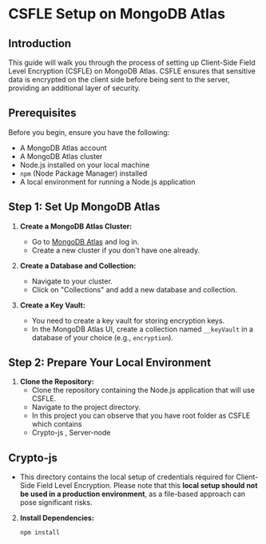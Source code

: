 # CSFLE Setup on MongoDB Atlas

## Introduction

This guide will walk you through the process of setting up Client-Side Field Level Encryption (CSFLE) on MongoDB Atlas. CSFLE ensures that sensitive data is encrypted on the client side before being sent to the server, providing an additional layer of security.

## Prerequisites

Before you begin, ensure you have the following:

- A MongoDB Atlas account
- A MongoDB Atlas cluster
- Node.js installed on your local machine
- `npm` (Node Package Manager) installed
- A local environment for running a Node.js application

## Step 1: Set Up MongoDB Atlas

1. **Create a MongoDB Atlas Cluster:**
   - Go to [MongoDB Atlas](https://www.mongodb.com/cloud/atlas) and log in.
   - Create a new cluster if you don't have one already.

2. **Create a Database and Collection:**
   - Navigate to your cluster.
   - Click on "Collections" and add a new database and collection.

3. **Create a Key Vault:**
   - You need to create a key vault for storing encryption keys.
   - In the MongoDB Atlas UI, create a collection named `__keyVault` in a database of your choice (e.g., `encryption`).

## Step 2: Prepare Your Local Environment

1. **Clone the Repository:**
   - Clone the repository containing the Node.js application that will use CSFLE.
   - Navigate to the project directory.
   - In this project you can observe that you have root folder as CSFLE which contains
   -    Crypto-js , Server-node
  

## Crypto-js
- This directory contains the local setup of credentials required for Client-Side Field Level Encryption. Please note that this **local setup should not be used in a production environment**, as a file-based approach can pose significant risks.
   

2. **Install Dependencies:**
   ```bash
   npm install
